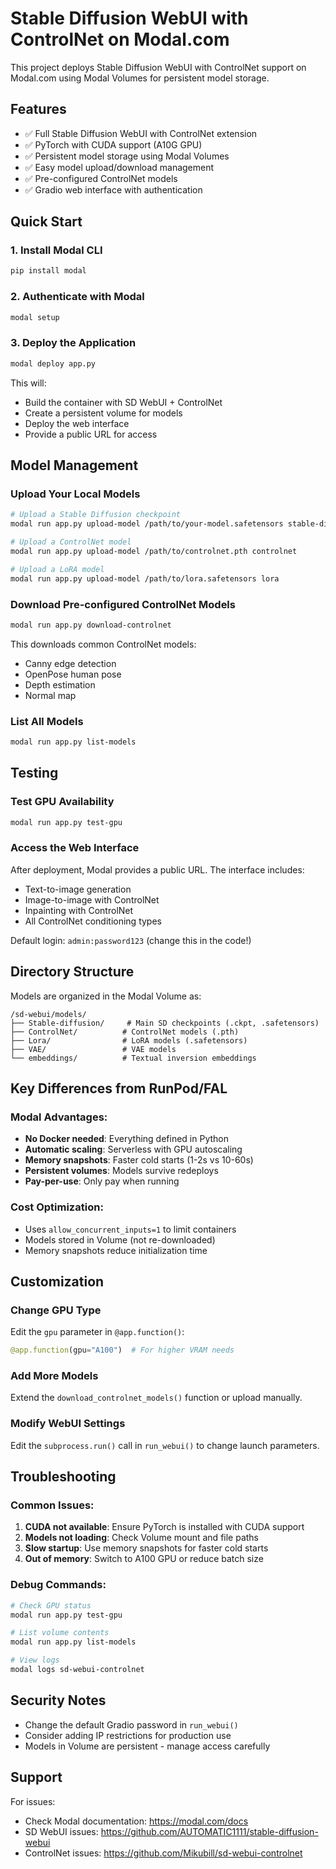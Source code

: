 # Stable Diffusion WebUI with ControlNet on Modal.com

This project deploys Stable Diffusion WebUI with ControlNet support on Modal.com using Modal Volumes for persistent model storage.

## Features

- ✅ Full Stable Diffusion WebUI with ControlNet extension
- ✅ PyTorch with CUDA support (A10G GPU)
- ✅ Persistent model storage using Modal Volumes
- ✅ Easy model upload/download management
- ✅ Pre-configured ControlNet models
- ✅ Gradio web interface with authentication

## Quick Start

### 1. Install Modal CLI
```bash
pip install modal
```

### 2. Authenticate with Modal
```bash
modal setup
```

### 3. Deploy the Application
```bash
modal deploy app.py
```

This will:
- Build the container with SD WebUI + ControlNet
- Create a persistent volume for models
- Deploy the web interface
- Provide a public URL for access

## Model Management

### Upload Your Local Models
```bash
# Upload a Stable Diffusion checkpoint
modal run app.py upload-model /path/to/your-model.safetensors stable-diffusion

# Upload a ControlNet model
modal run app.py upload-model /path/to/controlnet.pth controlnet

# Upload a LoRA model
modal run app.py upload-model /path/to/lora.safetensors lora
```

### Download Pre-configured ControlNet Models
```bash
modal run app.py download-controlnet
```

This downloads common ControlNet models:
- Canny edge detection
- OpenPose human pose
- Depth estimation
- Normal map

### List All Models
```bash
modal run app.py list-models
```

## Testing

### Test GPU Availability
```bash
modal run app.py test-gpu
```

### Access the Web Interface
After deployment, Modal provides a public URL. The interface includes:
- Text-to-image generation
- Image-to-image with ControlNet
- Inpainting with ControlNet
- All ControlNet conditioning types

Default login: `admin:password123` (change this in the code!)

## Directory Structure

Models are organized in the Modal Volume as:
```
/sd-webui/models/
├── Stable-diffusion/     # Main SD checkpoints (.ckpt, .safetensors)
├── ControlNet/          # ControlNet models (.pth)
├── Lora/                # LoRA models (.safetensors)
├── VAE/                 # VAE models
└── embeddings/          # Textual inversion embeddings
```

## Key Differences from RunPod/FAL

### Modal Advantages:
- **No Docker needed**: Everything defined in Python
- **Automatic scaling**: Serverless with GPU autoscaling
- **Memory snapshots**: Faster cold starts (1-2s vs 10-60s)
- **Persistent volumes**: Models survive redeploys
- **Pay-per-use**: Only pay when running

### Cost Optimization:
- Uses `allow_concurrent_inputs=1` to limit containers
- Models stored in Volume (not re-downloaded)
- Memory snapshots reduce initialization time

## Customization

### Change GPU Type
Edit the `gpu` parameter in `@app.function()`:
```python
@app.function(gpu="A100")  # For higher VRAM needs
```

### Add More Models
Extend the `download_controlnet_models()` function or upload manually.

### Modify WebUI Settings
Edit the `subprocess.run()` call in `run_webui()` to change launch parameters.

## Troubleshooting

### Common Issues:
1. **CUDA not available**: Ensure PyTorch is installed with CUDA support
2. **Models not loading**: Check Volume mount and file paths
3. **Slow startup**: Use memory snapshots for faster cold starts
4. **Out of memory**: Switch to A100 GPU or reduce batch size

### Debug Commands:
```bash
# Check GPU status
modal run app.py test-gpu

# List volume contents
modal run app.py list-models

# View logs
modal logs sd-webui-controlnet
```

## Security Notes

- Change the default Gradio password in `run_webui()`
- Consider adding IP restrictions for production use
- Models in Volume are persistent - manage access carefully

## Support

For issues:
- Check Modal documentation: https://modal.com/docs
- SD WebUI issues: https://github.com/AUTOMATIC1111/stable-diffusion-webui
- ControlNet issues: https://github.com/Mikubill/sd-webui-controlnet